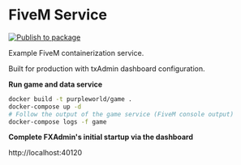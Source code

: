 # FiveM Service

[![Publish to package](https://github.com/purple-world/fivem-service/actions/workflows/publish.yml/badge.svg)](https://github.com/purple-world/fivem-service/actions/workflows/publish.yml)

Example FiveM containerization service.

Built for production with txAdmin dashboard configuration.

**Run game and data service**

```bash
docker build -t purpleworld/game .
docker-compose up -d
# Follow the output of the game service (FiveM console output)
docker-compose logs -f game
```

**Complete FXAdmin's initial startup via the dashboard**

http://localhost:40120
